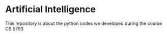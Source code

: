 # Artificial Intelligence
This repository is about the python codes we developed during the course CS 5793
